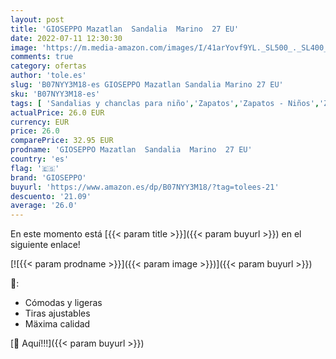 ```yaml
---
layout: post
title: 'GIOSEPPO Mazatlan  Sandalia  Marino  27 EU'
date: 2022-07-11 12:30:30
image: 'https://m.media-amazon.com/images/I/41arYovf9YL._SL500_._SL400_.jpg'
comments: true
category: ofertas
author: 'tole.es'
slug: 'B07NYY3M18-es GIOSEPPO Mazatlan Sandalia Marino 27 EU'
sku: 'B07NYY3M18-es'
tags: [ 'Sandalias y chanclas para niño','Zapatos','Zapatos - Niños','Zapatos y complementos','gioseppo','sandalia','🇪🇸', ]
actualPrice: 26.0 EUR
currency: EUR
price: 26.0
comparePrice: 32.95 EUR
prodname: 'GIOSEPPO Mazatlan  Sandalia  Marino  27 EU'
country: 'es'
flag: '🇪🇸'
brand: 'GIOSEPPO'
buyurl: 'https://www.amazon.es/dp/B07NYY3M18/?tag=tolees-21'
descuento: '21.09'
average: '26.0'
---
```


En este momento está [{{< param title >}}]({{< param buyurl >}}) en el siguiente enlace!

[![{{< param prodname >}}]({{< param image >}})]({{< param buyurl >}})

🔎:

- Cómodas y ligeras
- Tiras ajustables
- Mäxima calidad

[🛒 Aquí!!!]({{< param buyurl >}})
